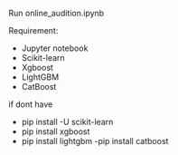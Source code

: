 Run online_audition.ipynb

Requirement:
 - Jupyter notebook
 - Scikit-learn
 - Xgboost
 - LightGBM
 - CatBoost

if dont have
 - pip install -U scikit-learn
 - pip install xgboost
 - pip install lightgbm
  -pip install catboost
